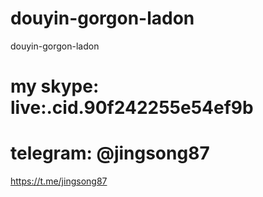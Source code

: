 # douyin-gorgon-ladon
douyin-gorgon-ladon

# my skype: live:.cid.90f242255e54ef9b
# telegram: @jingsong87
https://t.me/jingsong87
